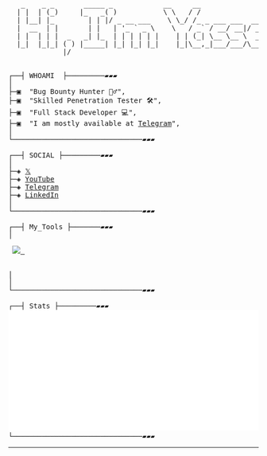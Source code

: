 
<pre>

   _    _ _       _____ _            __     __                       ______   _                
  | |  | (_)     |_   _( )           \ \   / /                      |  ____| | |               
  | |__| |_        | | |/ _ __ ___    \ \_/ /_ _ ___ ___  ___ _ __  | |__ ___| | ___ __ _   _  
  |  __  | |       | |   | '_ ` _ \    \   / _` / __/ __|/ _ \ '__| |  __/ _ \ |/ / '__| | | | 
  | |  | | |  _   _| |_  | | | | | |    | | (_| \__ \__ \  __/ |    | | |  __/   <| |  | |_| | 
  |_|  |_|_| ( ) |_____| |_| |_| |_|    |_|\__,_|___/___/\___|_|    |_|  \___|_|\_\_|   \__, | 
             |/                                                                          __/ | 
                                                                                        |___/  

┌──┤ WHOAMI  ├─────────▰▰▰
│
├─▣  "Bug Bounty Hunter 🕵️‍♂️",                  
├─▣  "Skilled Penetration Tester 🛠️", 
├─▣  "Full Stack Developer 💻",
├─▣  "I am mostly available at <a href="https://t.me/Dev_YasserFekry">Telegram</a>",
│
└───────────────────────────────▰▰▰

┌──┤ SOCIAL ├─────────▰▰▰
│
├─◈ <a href="Null">𝕏</a>
├─◈ <a href="Null">YouTube</a>
├─◈ <a href="https://t.me/Dev_YasserFekry">Telegram</a>
├─◈ <a href="Null">LinkedIn</a>
│
└───────────────────────────────▰▰▰

┌──┤ My_Tools ├───────▰▰▰
│  <p align="left"> <a href="https://skillicons.dev"><img src="https://skillicons.dev/icons?i=git,github,notion,docker,vim,neovim,vscode,visualstudio,androidstudio,dart,flutter,arch,bash,py,cpp,cs,css,html,js,nodejs,react,mysql,dotnet,kali,linux,redhat,npm,obsidian,ps,linkedin" /> </a> </p>     
|
│
└───────────────────────────────▰▰▰
     
┌──┤ Stats ├─────────▰▰▰
<img src="./assets/metrics.plugin.wakatime.svg">
└───────────────────────────────▰▰▰
</pre>

---
